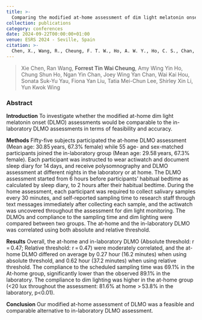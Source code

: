 ```yaml
---
title: >-
  Comparing the modified at-home assessment of dim light melatonin onset with the in-laboratory dim light melatonin onset timing
collection: publications
category: conferences
date: 2024-09-22T00:00:00+01:00
venue: ESRS 2024 - Seville, Spain
citation: >-
  Chen, X., Wang, R., Cheung, F. T. W., Ho, A. W. Y., Ho, C. S., Chan, N. Y., ... & Wing, Y. K. (2024, September). Comparing the modified at-home assessment of dim light melatonin onset with the in-laboratory dim light melatonin onset timing. Journal of Sleep Research, 33(Suppl.1).
---
```

> Xie Chen, Ran Wang, **Forrest Tin Wai Cheung**, Amy Wing Yin Ho, Chung Shun Ho, Ngan Yin Chan, Joey Wing Yan Chan, Wai Kai Hou, Sonata Suk-Yu Yau, Fiona Yan Liu, Tatia Mei-Chun Lee, Shirley Xin Li, Yun Kwok Wing

### Abstract

**Introduction** To investigate whether the modified at-home dim light melatonin onset (DLMO) assessments would be comparable to the in-laboratory DLMO assessments in terms of feasibility and accuracy.

**Methods** Fifty-five subjects participated the at-home DLMO assessment (Mean age: 30.85 years, 67.3% female) while 55 age- and sex-matched participants joined the in-laboratory group (Mean age: 29.58 years, 67.3% female). Each participant was instructed to wear actiwatch and document sleep diary for 14 days, and receive polysomnography and DLMO assessment at different nights in the laboratory or at home. The DLMO assessment started from 6 hours before participants’ habitual bedtime as calculated by sleep diary, to 2 hours after their habitual bedtime. During the home assessment, each participant was required to collect salivary samples every 30 minutes, and self-reported sampling time to research staff through text messages immediately after collecting each sample, and the actiwatch was uncovered throughout the assessment for dim light monitoring. The DLMOs and compliance to the sampling time and dim lighting were compared between two groups. The at-home and the in-laboratory DLMO was correlated using both absolute and relative threshold.

**Results** Overall, the at-home and in-laboratory DLMO (Absolute threshold: r = 0.47; Relative threshold: r = 0.47) were moderately correlated, and the at-home DLMO differed on average by 0.27 hour (16.2 minutes) when using absolute threshold, and 0.62 hour (37.2 minutes) when using relative threshold. The compliance to the scheduled sampling time was 69.1% in the At-home group, significantly lower than the observed 89.1% in the laboratory. The compliance to dim lighting was higher in the at-home group (<20 lux throughout the assessment: 81.6% at home > 53.8% in the laboratory, p<0.01).

**Conclusion** Our modified at-home assessment of DLMO was a feasible and comparable alternative to in-laboratory DLMO assessment.